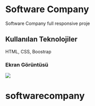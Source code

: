 <h1>Software Company</h1>

<p>Software Company full responsive proje</p>

<h2>Kullanılan Teknolojiler</h2>

<p>HTML, CSS, Boostrap </p>

<h3>Ekran Görüntüsü</h3>

![](hardworker.gif)



# softwarecompany
